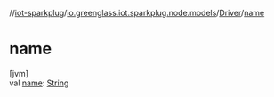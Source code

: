 //[iot-sparkplug](../../../index.md)/[io.greenglass.iot.sparkplug.node.models](../index.md)/[Driver](index.md)/[name](name.md)

# name

[jvm]\
val [name](name.md): [String](https://kotlinlang.org/api/latest/jvm/stdlib/kotlin/-string/index.html)
